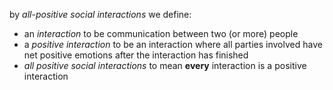 by _all-positive social interactions_ we define:
  - an _interaction_ to be communication between two (or more) people
  - a _positive interaction_ to be an interaction where all parties involved have net positive emotions after the interaction has finished
  - _all positive social interactions_ to mean **every** interaction is a positive interaction
